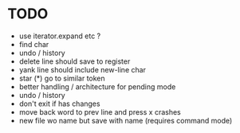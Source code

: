 # TODO

- use iterator.expand etc ?
- find char
- undo / history
- delete line should save to register
- yank line should include new-line char
- star (*) go to similar token
- better handling / architecture for pending mode
- undo / history
- don't exit if has changes
- move back word to prev line and press x crashes
- new file wo name but save with name (requires command mode)
